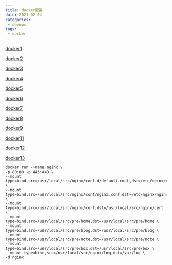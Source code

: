 ```yaml
---
title: docker配置
date: 2021-02-04
categories:
 - devops
tags:
 - docker
---
```


[docker1](https://cloud.tencent.com/developer/article/1667550)

[docker2](https://cloud.tencent.com/developer/article/1667553)

[docker3](https://cloud.tencent.com/developer/article/1667555)

[docker4](https://cloud.tencent.com/developer/article/1667560)

[docker5](https://cloud.tencent.com/developer/article/1667562)

[docker6](https://cloud.tencent.com/developer/article/1667563)

[docker7](https://cloud.tencent.com/developer/article/1667564)

[docker8](https://cloud.tencent.com/developer/article/1667565)

[docker9](https://cloud.tencent.com/developer/article/1667566)

[docker11](https://cloud.tencent.com/developer/article/1667568)

[docker12](https://cloud.tencent.com/developer/article/1667569)

[docker13](https://cloud.tencent.com/developer/article/1667571)

```shell
docker run --name nginx \
-p 80:80 -p 443:443 \
--mount type=bind,src=/usr/local/src/nginx/conf.d/default.conf,dst=/etc/nginx/conf.d/default.conf \
--mount type=bind,src=/usr/local/src/nginx/conf/nginx.conf,dst=/etc/nginx/nginx.conf \
--mount type=bind,src=/usr/local/src/nginx/cert,dst=/usr/local/src/nginx/cert \
--mount type=bind,src=/usr/local/src/pre/home,dst=/usr/local/src/pre/home \
--mount type=bind,src=/usr/local/src/pre/blog,dst=/usr/local/src/pre/blog \
--mount type=bind,src=/usr/local/src/pre/note,dst=/usr/local/src/pre/note \
--mount type=bind,src=/usr/local/src/pre/box,dst=/usr/local/src/pre/box \
--mount type=bind,src=/usr/local/src/nginx/log,dst=/var/log \
-d nginx

```

